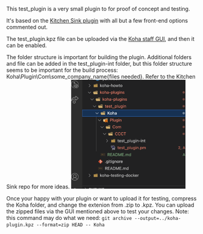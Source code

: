 This test_plugin is a very small plugin to for proof of concept and testing.

It's based on the [Kitchen Sink plugin](https://github.com/bywatersolutions/dev-koha-plugin-kitchen-sink/tree/master) with
all but a few front-end options commented out.

The test_plugin.kpz file can be uploaded via the [Koha staff GUI](http://localhost:8081/cgi-bin/koha/plugins/plugins-home.pl), and then it can be enabled.

The folder structure is important for building the plugin. Additional folders and file can be added in the test_plugin-int folder, but this folder structure seems to be important for the build process: Koha\Plugin\Com\some_company_name\{files needed}. Refer to the Kitchen Sink repo for more ideas.
<img src="image.png"  style="width:300px" />

Once your happy with your plugin or want to upload it for testing, compress the Koha folder, and change the extenion from .zip to .kpz. You can upload the zipped files via the GUI mentioned above to test your changes. Note: this command may do what we need: `git archive --output=../koha-plugin.kpz --format=zip HEAD -- Koha`

